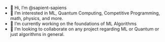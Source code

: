 - 👋 Hi, I’m @sapient-sapiens
- 👀 I’m interested in ML, Quantum Computing, Competitive Programming, math, physics, and more. 
- 🌱 I’m currently working on the foundations of ML Algorithms
- 💞️ I’m looking to collaborate on any project regarding ML or Quantum or just algorithms in general. 
